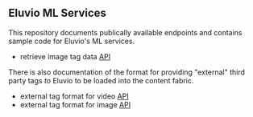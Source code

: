 ## Eluvio ML Services

This repository documents publically available endpoints and contains
sample code for Eluvio's ML services.

  * retrieve image tag data [API](docs/api-image-tags.md)

There is also documentation of the format for providing "external"
third party tags *to* Eluvio to be loaded into the content fabric.

  * external tag format for video [API](docs/format-external-video-tags.md)
  * external tag format for image [API](docs/format-external-image-tags.md)

